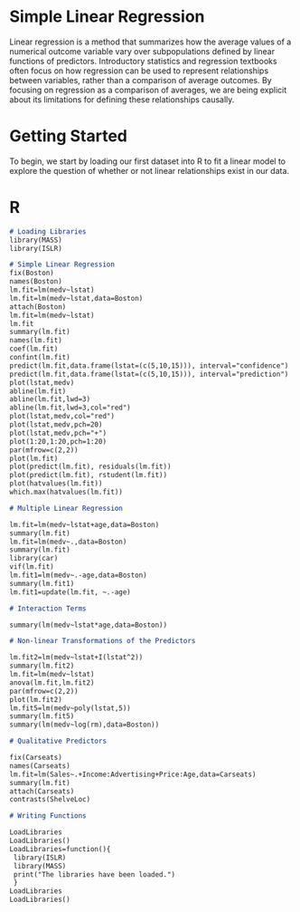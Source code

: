 # Simple Linear Regression

Linear regression is a method that summarizes how the average values of a numerical outcome variable vary over subpopulations defined by linear functions of predictors. Introductory statistics and regression textbooks often focus on how regression can be used to represent relationships between variables, rather than a comparison of average outcomes. By focusing on regression as a comparison of averages, we are being explicit about its limitations for defining these relationships causally.

# Getting Started

To begin, we start by loading our first dataset into R to fit a linear model to explore the question of whether or not linear relationships exist in our data.

# R
```markdown
# Loading Libraries
library(MASS)
library(ISLR)

```

```markdown
# Simple Linear Regression
fix(Boston)
names(Boston)
lm.fit=lm(medv~lstat)
lm.fit=lm(medv~lstat,data=Boston)
attach(Boston)
lm.fit=lm(medv~lstat)
lm.fit
summary(lm.fit)
names(lm.fit)
coef(lm.fit)
confint(lm.fit)
predict(lm.fit,data.frame(lstat=(c(5,10,15))), interval="confidence")
predict(lm.fit,data.frame(lstat=(c(5,10,15))), interval="prediction")
plot(lstat,medv)
abline(lm.fit)
abline(lm.fit,lwd=3)
abline(lm.fit,lwd=3,col="red")
plot(lstat,medv,col="red")
plot(lstat,medv,pch=20)
plot(lstat,medv,pch="+")
plot(1:20,1:20,pch=1:20)
par(mfrow=c(2,2))
plot(lm.fit)
plot(predict(lm.fit), residuals(lm.fit))
plot(predict(lm.fit), rstudent(lm.fit))
plot(hatvalues(lm.fit))
which.max(hatvalues(lm.fit))

```

```markdown
# Multiple Linear Regression

lm.fit=lm(medv~lstat+age,data=Boston)
summary(lm.fit)
lm.fit=lm(medv~.,data=Boston)
summary(lm.fit)
library(car)
vif(lm.fit)
lm.fit1=lm(medv~.-age,data=Boston)
summary(lm.fit1)
lm.fit1=update(lm.fit, ~.-age)

```

```markdown
# Interaction Terms

summary(lm(medv~lstat*age,data=Boston))

```

```markdown
# Non-linear Transformations of the Predictors

lm.fit2=lm(medv~lstat+I(lstat^2))
summary(lm.fit2)
lm.fit=lm(medv~lstat)
anova(lm.fit,lm.fit2)
par(mfrow=c(2,2))
plot(lm.fit2)
lm.fit5=lm(medv~poly(lstat,5))
summary(lm.fit5)
summary(lm(medv~log(rm),data=Boston))

```

```markdown
# Qualitative Predictors

fix(Carseats)
names(Carseats)
lm.fit=lm(Sales~.+Income:Advertising+Price:Age,data=Carseats)
summary(lm.fit)
attach(Carseats)
contrasts(ShelveLoc)


```

```markdown
# Writing Functions

LoadLibraries
LoadLibraries()
LoadLibraries=function(){
 library(ISLR)
 library(MASS)
 print("The libraries have been loaded.")
 }
LoadLibraries
LoadLibraries()


```


